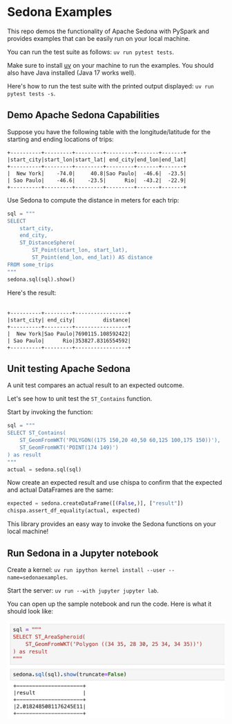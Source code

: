 # Sedona Examples

This repo demos the functionality of Apache Sedona with PySpark and provides examples that can be easily run on your local machine.

You can run the test suite as follows: `uv run pytest tests`.

Make sure to install [uv](https://docs.astral.sh/uv/) on your machine to run the examples.  You should also have Java installed (Java 17 works well).

Here's how to run the test suite with the printed output displayed: `uv run pytest tests -s`.

## Demo Apache Sedona Capabilities

Suppose you have the following table with the longitude/latitude for the starting and ending locations of trips:

```
+----------+---------+---------+---------+-------+-------+
|start_city|start_lon|start_lat| end_city|end_lon|end_lat|
+----------+---------+---------+---------+-------+-------+
|  New York|    -74.0|     40.8|Sao Paulo|  -46.6|  -23.5|
| Sao Paulo|    -46.6|    -23.5|      Rio|  -43.2|  -22.9|
+----------+---------+---------+---------+-------+-------+
```

Use Sedona to compute the distance in meters for each trip:

```python
sql = """
SELECT 
    start_city,
    end_city,
    ST_DistanceSphere(
        ST_Point(start_lon, start_lat),
        ST_Point(end_lon, end_lat)) AS distance
FROM some_trips
"""
sedona.sql(sql).show()
```

Here's the result:

```

+----------+---------+-----------------+
|start_city| end_city|         distance|
+----------+---------+-----------------+
|  New York|Sao Paulo|7690115.108592422|
| Sao Paulo|      Rio|353827.8316554592|
+----------+---------+-----------------+
```

## Unit testing Apache Sedona

A unit test compares an actual result to an expected outcome.

Let's see how to unit test the `ST_Contains` function.

Start by invoking the function:

```python
sql = """
SELECT ST_Contains(
    ST_GeomFromWKT('POLYGON((175 150,20 40,50 60,125 100,175 150))'),
    ST_GeomFromWKT('POINT(174 149)')
) as result
"""
actual = sedona.sql(sql)
```

Now create an expected result and use chispa to confirm that the expected and actual DataFrames are the same:

```python
expected = sedona.createDataFrame([(False,)], ["result"])
chispa.assert_df_equality(actual, expected)
```

This library provides an easy way to invoke the Sedona functions on your local machine!

## Run Sedona in a Jupyter notebook

Create a kernel: `uv run ipython kernel install --user --name=sedonaexamples`.

Start the server: `uv run --with jupyter jupyter lab`.

You can open up the sample notebook and run the code.  Here is what it should look like:

![notebook sedona](https://github.com/MrPowers/sedona-examples/blob/main/images/sedona-notebook.png)
